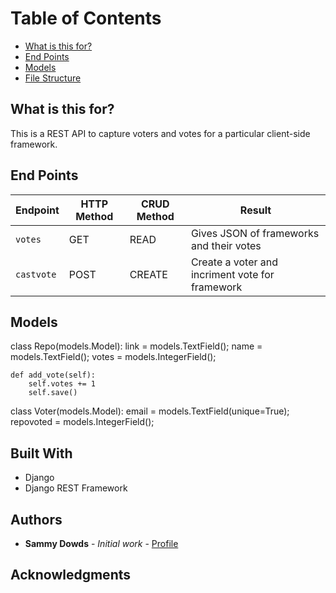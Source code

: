 
Table of Contents
======================

* [What is this for?](#what-is-this-for?)
* [End Points](#end-points)
* [Models](#models)
* [File Structure](#file-structure)

## What is this for? 
This is a REST API to capture voters and votes for a particular client-side framework. 

## End Points 

Endpoint | HTTP Method | CRUD Method | Result
-- | -- | -- | -- 
`votes` | GET | READ	| Gives JSON of frameworks and their votes 
`castvote`	|POST| CREATE|	Create a voter and incriment vote for framework

## Models 

class Repo(models.Model):
    link = models.TextField(); 
    name = models.TextField(); 
    votes = models.IntegerField(); 

    def add_vote(self):
        self.votes += 1
        self.save()


class Voter(models.Model):
    email = models.TextField(unique=True); 
    repovoted = models.IntegerField(); 

## Built With

* Django 
* Django REST Framework 

## Authors

* **Sammy Dowds** - *Initial work* - [Profile](https://github.com/sammydowds)

## Acknowledgments